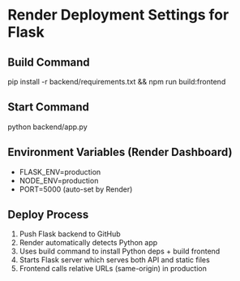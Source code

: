# Render Deployment Settings for Flask

## Build Command
pip install -r backend/requirements.txt && npm run build:frontend

## Start Command  
python backend/app.py

## Environment Variables (Render Dashboard)
- FLASK_ENV=production
- NODE_ENV=production
- PORT=5000 (auto-set by Render)

## Deploy Process
1. Push Flask backend to GitHub
2. Render automatically detects Python app
3. Uses build command to install Python deps + build frontend
4. Starts Flask server which serves both API and static files
5. Frontend calls relative URLs (same-origin) in production
